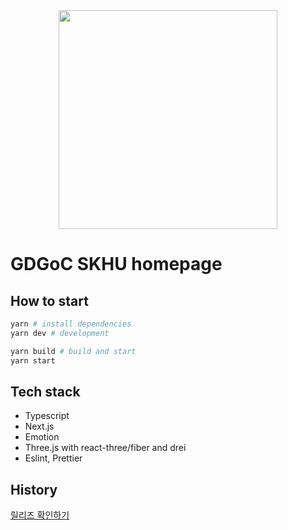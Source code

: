<div align="center">
  <img src="https://github.com/user-attachments/assets/d42c3ca7-5b1d-41e0-91cc-a5957feb5b7c" width="350" />
</div>

# GDGoC SKHU homepage

</div>

## How to start

```bash
yarn # install dependencies
yarn dev # development

yarn build # build and start
yarn start
```

## Tech stack

- Typescript
- Next.js
- Emotion
- Three.js with react-three/fiber and drei
- Eslint, Prettier

## History

[릴리즈 확인하기](https://github.com/GDSC-SKHU/www.gdsc-skhu.com/releases)
